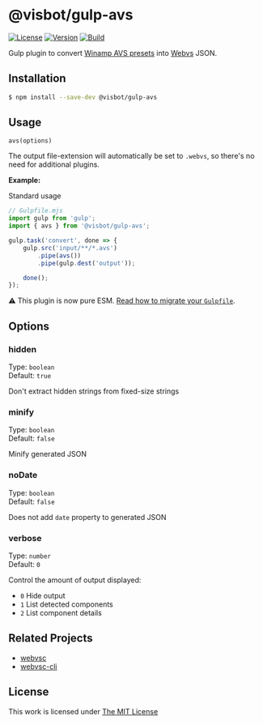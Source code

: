 # @visbot/gulp-avs

[![License](https://img.shields.io/github/license/visbot/gulp-avs?style=for-the-badge&color=blue)](https://github.com/visbot/gulp-avs/blob/main/LICENSE)
[![Version](https://img.shields.io/npm/v/@visbot/gulp-avs?style=for-the-badge)](https://www.npmjs.org/package/@visbot/gulp-avs)
[![Build](https://img.shields.io/github/actions/workflow/status/visbot/gulp-avs/tests.yml?style=for-the-badge)](https://github.com/visbot/gulp-avs/actions)

Gulp plugin to convert [Winamp AVS presets](https://www.wikiwand.com/en/Advanced_Visualization_Studio) into [Webvs](https://github.com/azeem/webvs) JSON.

## Installation

```sh
$ npm install --save-dev @visbot/gulp-avs
```

## Usage

`avs(options)`

The output file-extension will automatically be set to `.webvs`, so there's no need for additional plugins.

**Example:**

Standard usage

```js
// Gulpfile.mjs
import gulp from 'gulp';
import { avs } from '@visbot/gulp-avs';

gulp.task('convert', done => {
	gulp.src('input/**/*.avs')
		.pipe(avs())
		.pipe(gulp.dest('output'));

	done();
});
```

:warning: This plugin is now pure ESM. [Read how to migrate your `Gulpfile`](https://gist.github.com/noraj/007a943dc781dc8dd3198a29205bae04).

## Options

### hidden

Type: `boolean`  
Default: `true`  

Don't extract hidden strings from fixed-size strings

### minify

Type: `boolean`  
Default: `false`  

Minify generated JSON

### noDate

Type: `boolean`  
Default: `false`  

Does not add `date` property to generated JSON

### verbose

Type: `number`  
Default: `0`  

Control the amount of output displayed:

* `0` Hide output
* `1` List detected components
* `2` List component details

## Related Projects

* [webvsc](https://github.com/grandchild/AVS-File-Decoder)
* [webvsc-cli](https://github.com/idleberg/webvsc-cli)

## License

This work is licensed under [The MIT License](https://opensource.org/licenses/MIT)
